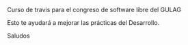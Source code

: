 Curso de travis para el congreso de software libre del GULAG


Esto te ayudará a mejorar las prácticas del Desarrollo.

Saludos